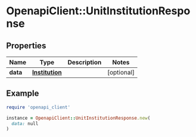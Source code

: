 # OpenapiClient::UnitInstitutionResponse

## Properties

| Name | Type | Description | Notes |
| ---- | ---- | ----------- | ----- |
| **data** | [**Institution**](Institution.md) |  | [optional] |

## Example

```ruby
require 'openapi_client'

instance = OpenapiClient::UnitInstitutionResponse.new(
  data: null
)
```

